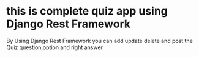 # this is complete quiz app using Django Rest Framework
By Using Django Rest Framework you can add update delete and post the Quiz question,option and right answer
